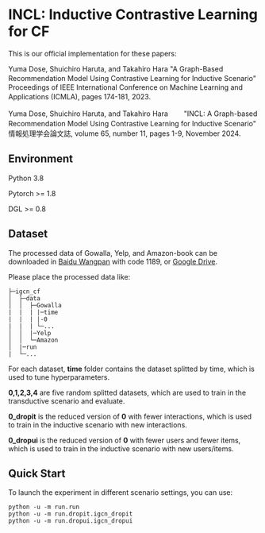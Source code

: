 # INCL: Inductive Contrastive Learning for CF

This is our official implementation for these papers:

Yuma Dose, Shuichiro Haruta, and Takahiro Hara
"A Graph-Based Recommendation Model Using Contrastive Learning for Inductive Scenario"　　
Proceedings of IEEE International Conference on Machine Learning and Applications (ICMLA), pages 174-181, 2023.　　

Yuma Dose, Shuichiro Haruta, and Takahiro Hara　　
"INCL: A Graph-based Recommendation Model Using Contrastive Learning for Inductive Scenario"　　
情報処理学会論文誌, volume 65, number 11, pages 1-9, November 2024.  

## Environment

Python 3.8

Pytorch >= 1.8

DGL >= 0.8

## Dataset

The processed data of Gowalla, Yelp, and Amazon-book can be downloaded in [Baidu Wangpan](https://pan.baidu.com/s/18VcjV_HLhf9FcKgr3-tusQ) with code 1189, or [Google Drive](https://drive.google.com/file/d/1BAN5MJXtRinHTypsszgpTMIJx2RaSj54/view?usp=sharing).

Please place the processed data like:

```
├─igcn_cf
│  ├─data
│  │  ├─Gowalla
|  |  | |─time
|  |  | |-0
|  |  | └─...
│  │  |─Yelp
│  │  └─Amazon
│  |─run
|  └─...
```

For each dataset, **time** folder contains the dataset splitted by time, which is used to tune hyperparameters. 

**0,1,2,3,4** are five random splitted datasets, which are used to train in the transductive scenario and evaluate. 

**0_dropit** is the reduced version of **0** with fewer interactions, which is used to train in the inductive scenario with new interactions.  

**0_dropui** is the reduced version of **0** with fewer users and fewer items, which is used to train in the inductive scenario with new users/items. 


## Quick Start

To launch the experiment in different scenario settings, you can use:

```
python -u -m run.run
python -u -m run.dropit.igcn_dropit
python -u -m run.dropui.igcn_dropui
```

